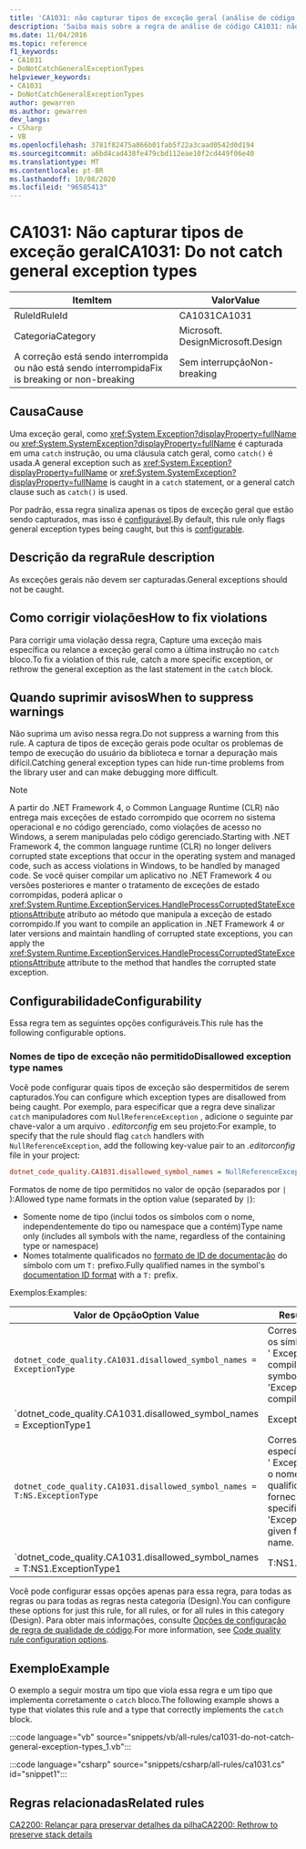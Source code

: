 ```yaml
---
title: 'CA1031: não capturar tipos de exceção geral (análise de código)'
description: 'Saiba mais sobre a regra de análise de código CA1031: não capturar tipos de exceção geral'
ms.date: 11/04/2016
ms.topic: reference
f1_keywords:
- CA1031
- DoNotCatchGeneralExceptionTypes
helpviewer_keywords:
- CA1031
- DoNotCatchGeneralExceptionTypes
author: gewarren
ms.author: gewarren
dev_langs:
- CSharp
- VB
ms.openlocfilehash: 3781f82475a866b01fab5f22a3caad0542d0d194
ms.sourcegitcommit: a6bd4cad438fe479cbd112eae10f2cd449f06e40
ms.translationtype: MT
ms.contentlocale: pt-BR
ms.lasthandoff: 10/08/2020
ms.locfileid: "96585413"
---
```

# <a name="ca1031-do-not-catch-general-exception-types"></a><span data-ttu-id="4ca2c-103">CA1031: Não capturar tipos de exceção geral</span><span class="sxs-lookup"><span data-stu-id="4ca2c-103">CA1031: Do not catch general exception types</span></span>

| <span data-ttu-id="4ca2c-104">Item</span><span class="sxs-lookup"><span data-stu-id="4ca2c-104">Item</span></span>                                     | <span data-ttu-id="4ca2c-105">Valor</span><span class="sxs-lookup"><span data-stu-id="4ca2c-105">Value</span></span>            |
|------------------------------------------|------------------|
| <span data-ttu-id="4ca2c-106">RuleId</span><span class="sxs-lookup"><span data-stu-id="4ca2c-106">RuleId</span></span>                                   | <span data-ttu-id="4ca2c-107">CA1031</span><span class="sxs-lookup"><span data-stu-id="4ca2c-107">CA1031</span></span>           |
| <span data-ttu-id="4ca2c-108">Categoria</span><span class="sxs-lookup"><span data-stu-id="4ca2c-108">Category</span></span>                                 | <span data-ttu-id="4ca2c-109">Microsoft. Design</span><span class="sxs-lookup"><span data-stu-id="4ca2c-109">Microsoft.Design</span></span> |
| <span data-ttu-id="4ca2c-110">A correção está sendo interrompida ou não está sendo interrompida</span><span class="sxs-lookup"><span data-stu-id="4ca2c-110">Fix is breaking or non-breaking</span></span> | <span data-ttu-id="4ca2c-111">Sem interrupção</span><span class="sxs-lookup"><span data-stu-id="4ca2c-111">Non-breaking</span></span>     |

## <a name="cause"></a><span data-ttu-id="4ca2c-112">Causa</span><span class="sxs-lookup"><span data-stu-id="4ca2c-112">Cause</span></span>

<span data-ttu-id="4ca2c-113">Uma exceção geral, como <xref:System.Exception?displayProperty=fullName> ou <xref:System.SystemException?displayProperty=fullName> é capturada em uma `catch` instrução, ou uma cláusula catch geral, como `catch()` é usada.</span><span class="sxs-lookup"><span data-stu-id="4ca2c-113">A general exception such as <xref:System.Exception?displayProperty=fullName> or <xref:System.SystemException?displayProperty=fullName> is caught in a `catch` statement, or a general catch clause such as `catch()` is used.</span></span>

<span data-ttu-id="4ca2c-114">Por padrão, essa regra sinaliza apenas os tipos de exceção geral que estão sendo capturados, mas isso é [configurável](#configurability).</span><span class="sxs-lookup"><span data-stu-id="4ca2c-114">By default, this rule only flags general exception types being caught, but this is [configurable](#configurability).</span></span>

## <a name="rule-description"></a><span data-ttu-id="4ca2c-115">Descrição da regra</span><span class="sxs-lookup"><span data-stu-id="4ca2c-115">Rule description</span></span>

<span data-ttu-id="4ca2c-116">As exceções gerais não devem ser capturadas.</span><span class="sxs-lookup"><span data-stu-id="4ca2c-116">General exceptions should not be caught.</span></span>

## <a name="how-to-fix-violations"></a><span data-ttu-id="4ca2c-117">Como corrigir violações</span><span class="sxs-lookup"><span data-stu-id="4ca2c-117">How to fix violations</span></span>

<span data-ttu-id="4ca2c-118">Para corrigir uma violação dessa regra, Capture uma exceção mais específica ou relance a exceção geral como a última instrução no `catch` bloco.</span><span class="sxs-lookup"><span data-stu-id="4ca2c-118">To fix a violation of this rule, catch a more specific exception, or rethrow the general exception as the last statement in the `catch` block.</span></span>

## <a name="when-to-suppress-warnings"></a><span data-ttu-id="4ca2c-119">Quando suprimir avisos</span><span class="sxs-lookup"><span data-stu-id="4ca2c-119">When to suppress warnings</span></span>

<span data-ttu-id="4ca2c-120">Não suprima um aviso nessa regra.</span><span class="sxs-lookup"><span data-stu-id="4ca2c-120">Do not suppress a warning from this rule.</span></span> <span data-ttu-id="4ca2c-121">A captura de tipos de exceção gerais pode ocultar os problemas de tempo de execução do usuário da biblioteca e tornar a depuração mais difícil.</span><span class="sxs-lookup"><span data-stu-id="4ca2c-121">Catching general exception types can hide run-time problems from the library user and can make debugging more difficult.</span></span>

> [!NOTE]
> <span data-ttu-id="4ca2c-122">A partir do .NET Framework 4, o Common Language Runtime (CLR) não entrega mais exceções de estado corrompido que ocorrem no sistema operacional e no código gerenciado, como violações de acesso no Windows, a serem manipuladas pelo código gerenciado.</span><span class="sxs-lookup"><span data-stu-id="4ca2c-122">Starting with .NET Framework 4, the common language runtime (CLR) no longer delivers corrupted state exceptions that occur in the operating system and managed code, such as access violations in Windows, to be handled by managed code.</span></span> <span data-ttu-id="4ca2c-123">Se você quiser compilar um aplicativo no .NET Framework 4 ou versões posteriores e manter o tratamento de exceções de estado corrompidas, poderá aplicar o <xref:System.Runtime.ExceptionServices.HandleProcessCorruptedStateExceptionsAttribute> atributo ao método que manipula a exceção de estado corrompido.</span><span class="sxs-lookup"><span data-stu-id="4ca2c-123">If you want to compile an application in .NET Framework 4 or later versions and maintain handling of corrupted state exceptions, you can apply the <xref:System.Runtime.ExceptionServices.HandleProcessCorruptedStateExceptionsAttribute> attribute to the method that handles the corrupted state exception.</span></span>

## <a name="configurability"></a><span data-ttu-id="4ca2c-124">Configurabilidade</span><span class="sxs-lookup"><span data-stu-id="4ca2c-124">Configurability</span></span>

<span data-ttu-id="4ca2c-125">Essa regra tem as seguintes opções configuráveis.</span><span class="sxs-lookup"><span data-stu-id="4ca2c-125">This rule has the following configurable options.</span></span>

### <a name="disallowed-exception-type-names"></a><span data-ttu-id="4ca2c-126">Nomes de tipo de exceção não permitido</span><span class="sxs-lookup"><span data-stu-id="4ca2c-126">Disallowed exception type names</span></span>

<span data-ttu-id="4ca2c-127">Você pode configurar quais tipos de exceção são despermitidos de serem capturados.</span><span class="sxs-lookup"><span data-stu-id="4ca2c-127">You can configure which exception types are disallowed from being caught.</span></span> <span data-ttu-id="4ca2c-128">Por exemplo, para especificar que a regra deve sinalizar `catch` manipuladores com `NullReferenceException` , adicione o seguinte par chave-valor a um arquivo *. editorconfig* em seu projeto:</span><span class="sxs-lookup"><span data-stu-id="4ca2c-128">For example, to specify that the rule should flag `catch` handlers with `NullReferenceException`, add the following key-value pair to an *.editorconfig* file in your project:</span></span>

```ini
dotnet_code_quality.CA1031.disallowed_symbol_names = NullReferenceException
```

<span data-ttu-id="4ca2c-129">Formatos de nome de tipo permitidos no valor de opção (separados por `|` ):</span><span class="sxs-lookup"><span data-stu-id="4ca2c-129">Allowed type name formats in the option value (separated by `|`):</span></span>

- <span data-ttu-id="4ca2c-130">Somente nome de tipo (inclui todos os símbolos com o nome, independentemente do tipo ou namespace que a contém)</span><span class="sxs-lookup"><span data-stu-id="4ca2c-130">Type name only (includes all symbols with the name, regardless of the containing type or namespace)</span></span>
- <span data-ttu-id="4ca2c-131">Nomes totalmente qualificados no [formato de ID de documentação](https://github.com/dotnet/csharplang/blob/master/spec/documentation-comments.md#id-string-format) do símbolo com um `T:` prefixo.</span><span class="sxs-lookup"><span data-stu-id="4ca2c-131">Fully qualified names in the symbol's [documentation ID format](https://github.com/dotnet/csharplang/blob/master/spec/documentation-comments.md#id-string-format) with a `T:` prefix.</span></span>

<span data-ttu-id="4ca2c-132">Exemplos:</span><span class="sxs-lookup"><span data-stu-id="4ca2c-132">Examples:</span></span>

| <span data-ttu-id="4ca2c-133">Valor de Opção</span><span class="sxs-lookup"><span data-stu-id="4ca2c-133">Option Value</span></span> | <span data-ttu-id="4ca2c-134">Resumo</span><span class="sxs-lookup"><span data-stu-id="4ca2c-134">Summary</span></span> |
| --- | --- |
|`dotnet_code_quality.CA1031.disallowed_symbol_names = ExceptionType` | <span data-ttu-id="4ca2c-135">Corresponde a todos os símbolos nomeados ' ExceptionType ' na compilação</span><span class="sxs-lookup"><span data-stu-id="4ca2c-135">Matches all symbols named 'ExceptionType' in the compilation</span></span>
|`dotnet_code_quality.CA1031.disallowed_symbol_names = ExceptionType1|ExceptionType2` | <span data-ttu-id="4ca2c-136">Corresponde a todos os símbolos denominados ' ExceptionType1 ' ou ' ExceptionType2 ' na compilação</span><span class="sxs-lookup"><span data-stu-id="4ca2c-136">Matches all symbols named either 'ExceptionType1' or 'ExceptionType2' in the compilation</span></span>
|`dotnet_code_quality.CA1031.disallowed_symbol_names = T:NS.ExceptionType` | <span data-ttu-id="4ca2c-137">Corresponde a tipos específicos chamados ' ExceptionType ' com o nome totalmente qualificado fornecido.</span><span class="sxs-lookup"><span data-stu-id="4ca2c-137">Matches specific types named 'ExceptionType' with given fully qualified name.</span></span>
|`dotnet_code_quality.CA1031.disallowed_symbol_names = T:NS1.ExceptionType1|T:NS1.ExceptionType2` | <span data-ttu-id="4ca2c-138">Corresponde aos tipos nomeados ' ExceptionType1 ' e ' ExceptionType2 ' com os respectivos nomes totalmente qualificados</span><span class="sxs-lookup"><span data-stu-id="4ca2c-138">Matches types named 'ExceptionType1' and 'ExceptionType2' with respective fully qualified names</span></span>

<span data-ttu-id="4ca2c-139">Você pode configurar essas opções apenas para essa regra, para todas as regras ou para todas as regras nesta categoria (Design).</span><span class="sxs-lookup"><span data-stu-id="4ca2c-139">You can configure these options for just this rule, for all rules, or for all rules in this category (Design).</span></span> <span data-ttu-id="4ca2c-140">Para obter mais informações, consulte [Opções de configuração de regra de qualidade de código](../code-quality-rule-options.md).</span><span class="sxs-lookup"><span data-stu-id="4ca2c-140">For more information, see [Code quality rule configuration options](../code-quality-rule-options.md).</span></span>

## <a name="example"></a><span data-ttu-id="4ca2c-141">Exemplo</span><span class="sxs-lookup"><span data-stu-id="4ca2c-141">Example</span></span>

<span data-ttu-id="4ca2c-142">O exemplo a seguir mostra um tipo que viola essa regra e um tipo que implementa corretamente o `catch` bloco.</span><span class="sxs-lookup"><span data-stu-id="4ca2c-142">The following example shows a type that violates this rule and a type that correctly implements the `catch` block.</span></span>

:::code language="vb" source="snippets/vb/all-rules/ca1031-do-not-catch-general-exception-types_1.vb":::

:::code language="csharp" source="snippets/csharp/all-rules/ca1031.cs" id="snippet1":::

## <a name="related-rules"></a><span data-ttu-id="4ca2c-143">Regras relacionadas</span><span class="sxs-lookup"><span data-stu-id="4ca2c-143">Related rules</span></span>

[<span data-ttu-id="4ca2c-144">CA2200: Relançar para preservar detalhes da pilha</span><span class="sxs-lookup"><span data-stu-id="4ca2c-144">CA2200: Rethrow to preserve stack details</span></span>](ca2200.md)
